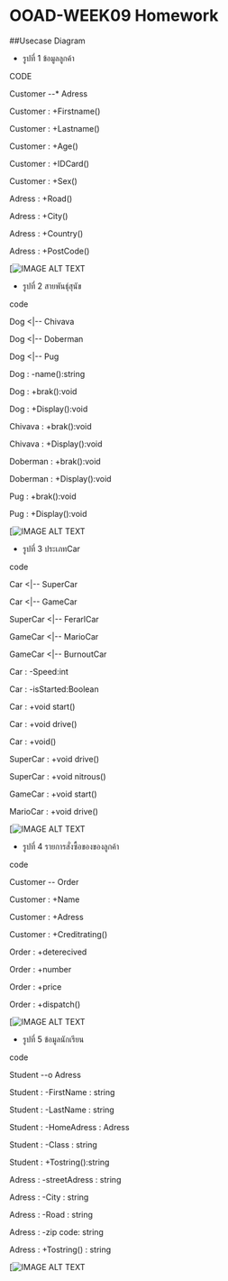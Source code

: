 # OOAD-WEEK09 Homework
##Usecase Diagram

 * รูปที่ 1 ข้อมูลลูกค้า
 
CODE 

Customer --* Adress

Customer : +Firstname()

Customer : +Lastname()

Customer : +Age()

Customer : +IDCard()

Customer : +Sex()

Adress : +Road()

Adress : +City()

Adress : +Country()

Adress : +PostCode()

 [![IMAGE ALT TEXT](http://www.plantuml.com/plantuml/img/SoujBidFJIrIqDNLKd1CAKejBkPoXebPAMYxPHOLb-GbvgPgQAA8-oHY5NPCHnVnT75EB4f14mnEhG2AGAm3yOFo4rDG19mpIofH1V9ByqgAKCK2yejBdFDJW3O20000)
 
 * รูปที่ 2 สายพันธุ์สุนัข
 
code

Dog <|-- Chivava

Dog <|-- Doberman

Dog <|-- Pug

Dog : -name():string

Dog : +brak():void

Dog : +Display():void

Chivava : +brak():void

Chivava : +Display():void

Doberman : +brak():void

Doberman : +Display():void

Pug : +brak():void

Pug : +Display():void

[![IMAGE ALT TEXT](http://www.plantuml.com/plantuml/img/SybFLx2fqTLLSCx8B4iiI-HoWGcuv2Ub5kKcvY540ahJmHmh1TsynDnK3KshufAYp3oOe7PIKM8sKB0iFpC59kIIMLoGarW94uLQWguOIHXD0ymHcCOZnD6q05s9hXegXAOG0000)

 * รูปที่ 3 ประเภทCar
 
code

Car <|-- SuperCar

Car <|-- GameCar

SuperCar <|-- FerarlCar

GameCar <|-- MarioCar

GameCar <|-- BurnoutCar

Car : -Speed:int

Car : -isStarted:Boolean

Car : +void start()

Car : +void drive()

Car : +void()

SuperCar : +void drive()

SuperCar : +void nitrous()

GameCar : +void start()

MarioCar : +void drive()

[![IMAGE ALT TEXT](http://www.plantuml.com/plantuml/img/PSyn3iCW343HlQTWR5HnWQXJaDgf4oUmX0TB2OuCPEhX2qfSAMJaVMIC0p7FhxN6bnN5WToSoXiMRA1brnSAoDpyw3j_G8WlEXM9NBAE7OtrAs8OAMO5IZw3v8eJyumGZ_3Oc899hTs7amMX3SzMJ_yj-skN42aBbrIJxjg_ff_fP_q0)

 * รูปที่ 4 รายการสั่งซื้อของของลูกค้า
 
code

Customer  -- Order

Customer : +Name

Customer : +Adress

Customer : +Creditrating()

Order : +deterecived

Order : +number

Order : +price

Order : +dispatch()

[![IMAGE ALT TEXT](http://www.plantuml.com/plantuml/img/LSsx3O0m40FGdYbIWX0BqA7qC4F8MN158BfSc9-FnA_qaspRd7GD46EQnWn2aCBUr9gwTm4_w4YGqe-iW5Z5AIzJMHNNoEa4XS3p1dfnoM4yFfuSXJq-7KxHgP_BQWS0)

 * รูปที่ 5 ข้อมูลนักเรียน
 
code

Student --o Adress

Student : -FirstName : string

Student : -LastName : string

Student : -HomeAdress : Adress

Student : -Class : string

Student : +Tostring():string

Adress : -streetAdress : string

Adress : -City : string

Adress : -Road : string

Adress : -zip code: string

Adress : +Tostring() : string

[![IMAGE ALT TEXT](http://www.plantuml.com/plantuml/img/2oufJKdDAr7GrSrNS4mfIYqkvWg62bafwBfb5XMN-2NcfW8vnIL5cNdfoB8-YNWaFV9pKo460dcO9Zld989bC3HgX-H3n3GqhQ2IS6DqWGAfgILmFeQySsP99JRneFp456pYLPa52idvAQcOKaZEG6W40000)
